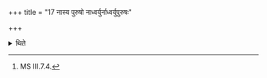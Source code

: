 +++
title = "17 नास्य पुरुषो नाध्वर्युर्नाध्वर्युपुरुषः"

+++

<details><summary>थिते</summary>

17. Nor (should) his assistant, nor the Adhvaryu nor the Adhvaryu's Assistant (selects the Soma).[^1]  


[^1]: MS III.7.4.
</details>
